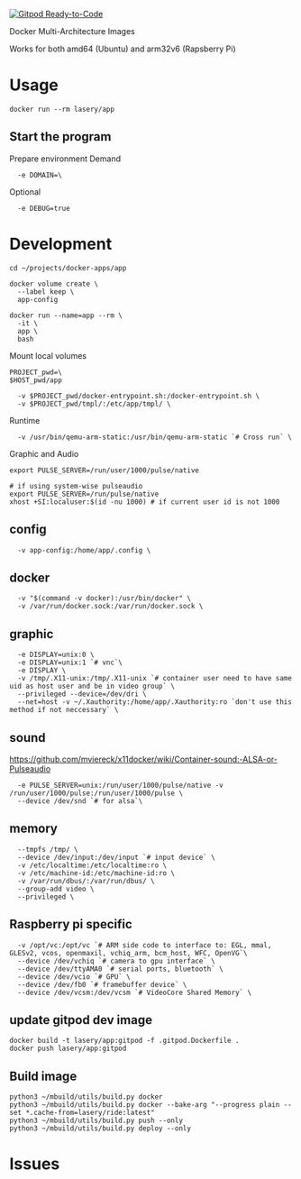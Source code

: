 [![Gitpod Ready-to-Code](https://img.shields.io/badge/Gitpod-Ready--to--Code-blue?logo=gitpod)](https://gitpod.io/#https://github.com/laseryuan/templates) 

Docker Multi-Architecture Images

Works for both amd64 (Ubuntu) and arm32v6 (Rapsberry Pi)

# Usage
```
docker run --rm lasery/app
```

## Start the program
Prepare environment
Demand
```
  -e DOMAIN=\
```

Optional
```
  -e DEBUG=true
```


# Development
```
cd ~/projects/docker-apps/app

docker volume create \
  --label keep \
  app-config

docker run --name=app --rm \
  -it \
  app \
  bash
```

Mount local volumes
```
PROJECT_pwd=\
$HOST_pwd/app

  -v $PROJECT_pwd/docker-entrypoint.sh:/docker-entrypoint.sh \
  -v $PROJECT_pwd/tmpl/:/etc/app/tmpl/ \
```

Runtime
```
  -v /usr/bin/qemu-arm-static:/usr/bin/qemu-arm-static `# Cross run` \
```

Graphic and Audio
```
export PULSE_SERVER=/run/user/1000/pulse/native

# if using system-wise pulseaudio
export PULSE_SERVER=/run/pulse/native
xhost +SI:localuser:$(id -nu 1000) # if current user id is not 1000
```

## config
```
  -v app-config:/home/app/.config \
```

## docker
```
  -v "$(command -v docker):/usr/bin/docker" \
  -v /var/run/docker.sock:/var/run/docker.sock \
```

## graphic
```
  -e DISPLAY=unix:0 \
  -e DISPLAY=unix:1 `# vnc`\
  -e DISPLAY \
  -v /tmp/.X11-unix:/tmp/.X11-unix `# container user need to have same uid as host user and be in video group` \
  --privileged --device=/dev/dri \
  --net=host -v ~/.Xauthority:/home/app/.Xauthority:ro `don't use this method if not neccessary` \
```

## sound
https://github.com/mviereck/x11docker/wiki/Container-sound:-ALSA-or-Pulseaudio
```
  -e PULSE_SERVER=unix:/run/user/1000/pulse/native -v /run/user/1000/pulse:/run/user/1000/pulse \
  --device /dev/snd `# for alsa`\
```

## memory
```
  --tmpfs /tmp/ \
  --device /dev/input:/dev/input `# input device` \
  -v /etc/localtime:/etc/localtime:ro \
  -v /etc/machine-id:/etc/machine-id:ro \
  -v /var/run/dbus/:/var/run/dbus/ \
  --group-add video \
  --privileged \
```

## Raspberry pi specific
```
  -v /opt/vc:/opt/vc `# ARM side code to interface to: EGL, mmal, GLESv2, vcos, openmaxil, vchiq_arm, bcm_host, WFC, OpenVG`\
  --device /dev/vchiq `# camera to gpu interface` \
  --device /dev/ttyAMA0 `# serial ports, bluetooth` \
  --device /dev/vcio `# GPU` \
  --device /dev/fb0 `# framebuffer device` \
  --device /dev/vcsm:/dev/vcsm `# VideoCore Shared Memory` \
```

## update gitpod dev image
```
docker build -t lasery/app:gitpod -f .gitpod.Dockerfile .
docker push lasery/app:gitpod
```

## Build image
```
python3 ~/mbuild/utils/build.py docker
python3 ~/mbuild/utils/build.py docker --bake-arg "--progress plain --set *.cache-from=lasery/ride:latest"
python3 ~/mbuild/utils/build.py push --only
python3 ~/mbuild/utils/build.py deploy --only
```

# Issues

